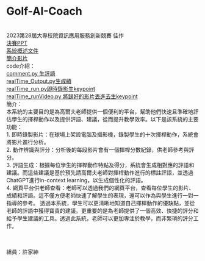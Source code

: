 # Golf-AI-Coach
 <br>2023第28屆大專校院資訊應用服務創新競賽 佳作
 <br>[決賽PPT](https://prezi.com/view/kyM6KeLXOtnGlFEZThYw/)
 <br>[系統概述文件](https://github.com/ChingChingKao/Golf-AI-Coach/blob/main/%E7%B3%BB%E7%B5%B1%E6%A6%82%E8%BF%B0%E6%96%87%E4%BB%B6.doc)
 <br>[簡介影片](https://www.youtube.com/watch?v=GkYwfYMdGlE)
 <br>code介紹：
 <br>[comment.py 生評語](https://github.com/ChingChingKao/Golf-AI-Coach/blob/main/comment.py)
 <br>[realTime_Output.py生成績](https://github.com/ChingChingKao/Golf-AI-Coach/blob/main/realTime_Output.py)
 <br>[realTime_run.py即時錄影生keypoint](https://github.com/ChingChingKao/Golf-AI-Coach/blob/main/realTime_run.py)
 <br>[realTime_runVideo.py 將錄好的影片丟進去生keypoint](https://github.com/ChingChingKao/Golf-AI-Coach/blob/main/realTime_runVideo.py)
 <br>簡介：
 <br>本系統的主要目的是為高爾夫老師提供一個便利的平台，幫助他們快速且準確地評估學生的揮桿動作以及提供評語、建議，從而提升教學效率。以下是該系統的主要功能：
 <br>1.	即時錄製影片：在球場上架設電腦及攝影機，錄製學生的十次揮桿動作，系統會將影片進行分析。
 <br>2.	動作辨識與評分：分析後的每段影片會有一個揮桿分數紀錄，供老師參考與評分。
 <br>3.	評語生成：根據每位學生的揮桿動作特點及得分，系統會生成相對應的評語和建議。而這些建議是基於預先請高爾夫老師對揮桿動作進行的標註評語，並透過ChatGPT進行in-context learning，以生成個性化的評語。
 <br>4.	網頁平台供老師查看：老師可以透過我們的網頁平台，查看每位學生的影片、成績和評語。這不僅方便老師快速了解學生的表現，還可以作為與學生進行一對一指導的參考。
透過本系統，學生可以更清晰地知道自己揮桿動作的優缺點，並從老師的評語中獲得寶貴的建議。更重要的是為老師提供了一個高效、快捷的評分和給予學生建議的工具。透過此系統，老師可以更加專注於教學，而非繁瑣的評分工作。

 <br><br>組員：許家紳
